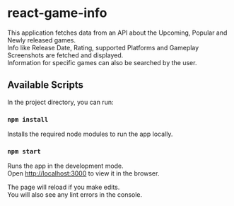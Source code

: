 # react-game-info

This application fetches data from an API about the Upcoming, Popular and Newly released games.\
Info like Release Date, Rating, supported Platforms and Gameplay Screenshots are fetched and displayed.\
Information for specific games can also be searched by the user.

## Available Scripts

In the project directory, you can run:

### `npm install`

Installs the required node modules to run the app locally.

### `npm start`

Runs the app in the development mode.\
Open [http://localhost:3000](http://localhost:3000) to view it in the browser.

The page will reload if you make edits.\
You will also see any lint errors in the console.
